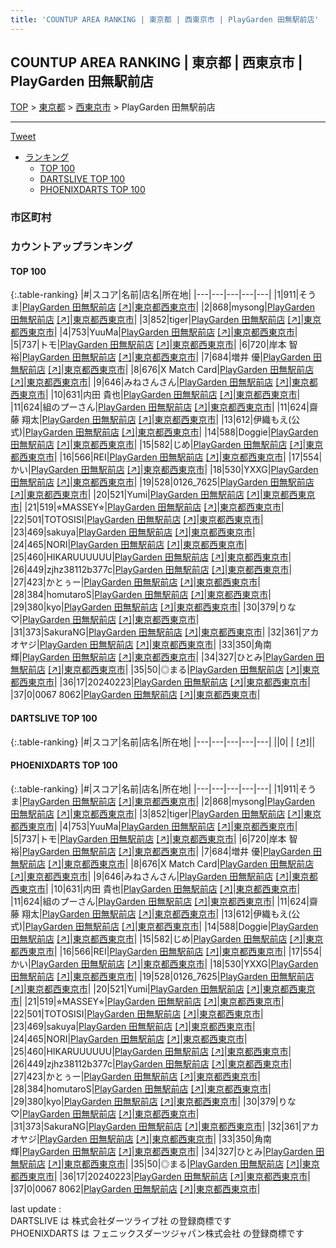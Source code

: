 ```yaml
---
title: 'COUNTUP AREA RANKING | 東京都 | 西東京市 | PlayGarden 田無駅前店'
---
```

## COUNTUP AREA RANKING | 東京都 | 西東京市 | PlayGarden 田無駅前店

[TOP](/darts/rank/) > [東京都](/darts/rank/東京都/) > [西東京市](/darts/rank/東京都/西東京市/) > PlayGarden 田無駅前店

___

<a href="https://twitter.com/share?ref_src=twsrc%5Etfw" data-text="COUNTUP AREA RANKING | 東京都西東京市PlayGarden 田無駅前店" class="twitter-share-button" data-hashtags="DARTSLIVE,PHOENIXDARTS,darts,ダーツ" data-show-count="false">Tweet</a>

* [ランキング](#カウントアップランキング)
    * [TOP 100](#top-100)
    * [DARTSLIVE TOP 100](#dartslive-top-100)
    * [PHOENIXDARTS TOP 100](#phoenixdarts-top-100)

### 市区町村

<ul>

</ul>

### カウントアップランキング

#### TOP 100



{:.table-ranking}
|#|スコア|名前|店名|所在地|
|---|---|---|---|---|
|1|911|<span class="rank-name-pd">そうま</span>|<a href="/darts/rank/shops/83289.html">PlayGarden 田無駅前店</a> <a href="https://vs.phoenixdarts.com/jp/shop/shopDetailInfo/s_83289?s_seq=83289">[↗]</a>|<a href="/darts/rank/東京都/西東京市">東京都西東京市</a>|
|2|868|<span class="rank-name-pd">mysong</span>|<a href="/darts/rank/shops/83289.html">PlayGarden 田無駅前店</a> <a href="https://vs.phoenixdarts.com/jp/shop/shopDetailInfo/s_83289?s_seq=83289">[↗]</a>|<a href="/darts/rank/東京都/西東京市">東京都西東京市</a>|
|3|852|<span class="rank-name-pd">tiger</span>|<a href="/darts/rank/shops/83289.html">PlayGarden 田無駅前店</a> <a href="https://vs.phoenixdarts.com/jp/shop/shopDetailInfo/s_83289?s_seq=83289">[↗]</a>|<a href="/darts/rank/東京都/西東京市">東京都西東京市</a>|
|4|753|<span class="rank-name-pd">YuuMa</span>|<a href="/darts/rank/shops/83289.html">PlayGarden 田無駅前店</a> <a href="https://vs.phoenixdarts.com/jp/shop/shopDetailInfo/s_83289?s_seq=83289">[↗]</a>|<a href="/darts/rank/東京都/西東京市">東京都西東京市</a>|
|5|737|<span class="rank-name-pd">トモ</span>|<a href="/darts/rank/shops/83289.html">PlayGarden 田無駅前店</a> <a href="https://vs.phoenixdarts.com/jp/shop/shopDetailInfo/s_83289?s_seq=83289">[↗]</a>|<a href="/darts/rank/東京都/西東京市">東京都西東京市</a>|
|6|720|<span class="rank-name-pd"><span class="pro-icon-pd"></span>岸本 智裕</span>|<a href="/darts/rank/shops/83289.html">PlayGarden 田無駅前店</a> <a href="https://vs.phoenixdarts.com/jp/shop/shopDetailInfo/s_83289?s_seq=83289">[↗]</a>|<a href="/darts/rank/東京都/西東京市">東京都西東京市</a>|
|7|684|<span class="rank-name-pd"><span class="pro-icon-pd"></span>増井 優</span>|<a href="/darts/rank/shops/83289.html">PlayGarden 田無駅前店</a> <a href="https://vs.phoenixdarts.com/jp/shop/shopDetailInfo/s_83289?s_seq=83289">[↗]</a>|<a href="/darts/rank/東京都/西東京市">東京都西東京市</a>|
|8|676|<span class="rank-name-pd">X Match Card</span>|<a href="/darts/rank/shops/83289.html">PlayGarden 田無駅前店</a> <a href="https://vs.phoenixdarts.com/jp/shop/shopDetailInfo/s_83289?s_seq=83289">[↗]</a>|<a href="/darts/rank/東京都/西東京市">東京都西東京市</a>|
|9|646|<span class="rank-name-pd">みねさんさん</span>|<a href="/darts/rank/shops/83289.html">PlayGarden 田無駅前店</a> <a href="https://vs.phoenixdarts.com/jp/shop/shopDetailInfo/s_83289?s_seq=83289">[↗]</a>|<a href="/darts/rank/東京都/西東京市">東京都西東京市</a>|
|10|631|<span class="rank-name-pd">内田 貴也</span>|<a href="/darts/rank/shops/83289.html">PlayGarden 田無駅前店</a> <a href="https://vs.phoenixdarts.com/jp/shop/shopDetailInfo/s_83289?s_seq=83289">[↗]</a>|<a href="/darts/rank/東京都/西東京市">東京都西東京市</a>|
|11|624|<span class="rank-name-pd">組のプーさん</span>|<a href="/darts/rank/shops/83289.html">PlayGarden 田無駅前店</a> <a href="https://vs.phoenixdarts.com/jp/shop/shopDetailInfo/s_83289?s_seq=83289">[↗]</a>|<a href="/darts/rank/東京都/西東京市">東京都西東京市</a>|
|11|624|<span class="rank-name-pd"><span class="pro-icon-pd"></span>齋藤 翔太</span>|<a href="/darts/rank/shops/83289.html">PlayGarden 田無駅前店</a> <a href="https://vs.phoenixdarts.com/jp/shop/shopDetailInfo/s_83289?s_seq=83289">[↗]</a>|<a href="/darts/rank/東京都/西東京市">東京都西東京市</a>|
|13|612|<span class="rank-name-pd">伊織もえ(公式)</span>|<a href="/darts/rank/shops/83289.html">PlayGarden 田無駅前店</a> <a href="https://vs.phoenixdarts.com/jp/shop/shopDetailInfo/s_83289?s_seq=83289">[↗]</a>|<a href="/darts/rank/東京都/西東京市">東京都西東京市</a>|
|14|588|<span class="rank-name-pd">Doggie</span>|<a href="/darts/rank/shops/83289.html">PlayGarden 田無駅前店</a> <a href="https://vs.phoenixdarts.com/jp/shop/shopDetailInfo/s_83289?s_seq=83289">[↗]</a>|<a href="/darts/rank/東京都/西東京市">東京都西東京市</a>|
|15|582|<span class="rank-name-pd">じめ</span>|<a href="/darts/rank/shops/83289.html">PlayGarden 田無駅前店</a> <a href="https://vs.phoenixdarts.com/jp/shop/shopDetailInfo/s_83289?s_seq=83289">[↗]</a>|<a href="/darts/rank/東京都/西東京市">東京都西東京市</a>|
|16|566|<span class="rank-name-pd">REI</span>|<a href="/darts/rank/shops/83289.html">PlayGarden 田無駅前店</a> <a href="https://vs.phoenixdarts.com/jp/shop/shopDetailInfo/s_83289?s_seq=83289">[↗]</a>|<a href="/darts/rank/東京都/西東京市">東京都西東京市</a>|
|17|554|<span class="rank-name-pd">かい</span>|<a href="/darts/rank/shops/83289.html">PlayGarden 田無駅前店</a> <a href="https://vs.phoenixdarts.com/jp/shop/shopDetailInfo/s_83289?s_seq=83289">[↗]</a>|<a href="/darts/rank/東京都/西東京市">東京都西東京市</a>|
|18|530|<span class="rank-name-pd">YXXG</span>|<a href="/darts/rank/shops/83289.html">PlayGarden 田無駅前店</a> <a href="https://vs.phoenixdarts.com/jp/shop/shopDetailInfo/s_83289?s_seq=83289">[↗]</a>|<a href="/darts/rank/東京都/西東京市">東京都西東京市</a>|
|19|528|<span class="rank-name-pd">0126_7625</span>|<a href="/darts/rank/shops/83289.html">PlayGarden 田無駅前店</a> <a href="https://vs.phoenixdarts.com/jp/shop/shopDetailInfo/s_83289?s_seq=83289">[↗]</a>|<a href="/darts/rank/東京都/西東京市">東京都西東京市</a>|
|20|521|<span class="rank-name-pd">Yumi</span>|<a href="/darts/rank/shops/83289.html">PlayGarden 田無駅前店</a> <a href="https://vs.phoenixdarts.com/jp/shop/shopDetailInfo/s_83289?s_seq=83289">[↗]</a>|<a href="/darts/rank/東京都/西東京市">東京都西東京市</a>|
|21|519|<span class="rank-name-pd">⭐︎MASSEY⭐︎</span>|<a href="/darts/rank/shops/83289.html">PlayGarden 田無駅前店</a> <a href="https://vs.phoenixdarts.com/jp/shop/shopDetailInfo/s_83289?s_seq=83289">[↗]</a>|<a href="/darts/rank/東京都/西東京市">東京都西東京市</a>|
|22|501|<span class="rank-name-pd">TOTOSISI</span>|<a href="/darts/rank/shops/83289.html">PlayGarden 田無駅前店</a> <a href="https://vs.phoenixdarts.com/jp/shop/shopDetailInfo/s_83289?s_seq=83289">[↗]</a>|<a href="/darts/rank/東京都/西東京市">東京都西東京市</a>|
|23|469|<span class="rank-name-pd">sakuya</span>|<a href="/darts/rank/shops/83289.html">PlayGarden 田無駅前店</a> <a href="https://vs.phoenixdarts.com/jp/shop/shopDetailInfo/s_83289?s_seq=83289">[↗]</a>|<a href="/darts/rank/東京都/西東京市">東京都西東京市</a>|
|24|465|<span class="rank-name-pd">NORI</span>|<a href="/darts/rank/shops/83289.html">PlayGarden 田無駅前店</a> <a href="https://vs.phoenixdarts.com/jp/shop/shopDetailInfo/s_83289?s_seq=83289">[↗]</a>|<a href="/darts/rank/東京都/西東京市">東京都西東京市</a>|
|25|460|<span class="rank-name-pd">HIKARUUUUUU</span>|<a href="/darts/rank/shops/83289.html">PlayGarden 田無駅前店</a> <a href="https://vs.phoenixdarts.com/jp/shop/shopDetailInfo/s_83289?s_seq=83289">[↗]</a>|<a href="/darts/rank/東京都/西東京市">東京都西東京市</a>|
|26|449|<span class="rank-name-pd">zjhz38112b377c</span>|<a href="/darts/rank/shops/83289.html">PlayGarden 田無駅前店</a> <a href="https://vs.phoenixdarts.com/jp/shop/shopDetailInfo/s_83289?s_seq=83289">[↗]</a>|<a href="/darts/rank/東京都/西東京市">東京都西東京市</a>|
|27|423|<span class="rank-name-pd">かとぅー</span>|<a href="/darts/rank/shops/83289.html">PlayGarden 田無駅前店</a> <a href="https://vs.phoenixdarts.com/jp/shop/shopDetailInfo/s_83289?s_seq=83289">[↗]</a>|<a href="/darts/rank/東京都/西東京市">東京都西東京市</a>|
|28|384|<span class="rank-name-pd">homutaroS</span>|<a href="/darts/rank/shops/83289.html">PlayGarden 田無駅前店</a> <a href="https://vs.phoenixdarts.com/jp/shop/shopDetailInfo/s_83289?s_seq=83289">[↗]</a>|<a href="/darts/rank/東京都/西東京市">東京都西東京市</a>|
|29|380|<span class="rank-name-pd">kyo</span>|<a href="/darts/rank/shops/83289.html">PlayGarden 田無駅前店</a> <a href="https://vs.phoenixdarts.com/jp/shop/shopDetailInfo/s_83289?s_seq=83289">[↗]</a>|<a href="/darts/rank/東京都/西東京市">東京都西東京市</a>|
|30|379|<span class="rank-name-pd">りな♡</span>|<a href="/darts/rank/shops/83289.html">PlayGarden 田無駅前店</a> <a href="https://vs.phoenixdarts.com/jp/shop/shopDetailInfo/s_83289?s_seq=83289">[↗]</a>|<a href="/darts/rank/東京都/西東京市">東京都西東京市</a>|
|31|373|<span class="rank-name-pd">SakuraNG</span>|<a href="/darts/rank/shops/83289.html">PlayGarden 田無駅前店</a> <a href="https://vs.phoenixdarts.com/jp/shop/shopDetailInfo/s_83289?s_seq=83289">[↗]</a>|<a href="/darts/rank/東京都/西東京市">東京都西東京市</a>|
|32|361|<span class="rank-name-pd">アカオヤジ</span>|<a href="/darts/rank/shops/83289.html">PlayGarden 田無駅前店</a> <a href="https://vs.phoenixdarts.com/jp/shop/shopDetailInfo/s_83289?s_seq=83289">[↗]</a>|<a href="/darts/rank/東京都/西東京市">東京都西東京市</a>|
|33|350|<span class="rank-name-pd">角南 輝</span>|<a href="/darts/rank/shops/83289.html">PlayGarden 田無駅前店</a> <a href="https://vs.phoenixdarts.com/jp/shop/shopDetailInfo/s_83289?s_seq=83289">[↗]</a>|<a href="/darts/rank/東京都/西東京市">東京都西東京市</a>|
|34|327|<span class="rank-name-pd">ひとみ</span>|<a href="/darts/rank/shops/83289.html">PlayGarden 田無駅前店</a> <a href="https://vs.phoenixdarts.com/jp/shop/shopDetailInfo/s_83289?s_seq=83289">[↗]</a>|<a href="/darts/rank/東京都/西東京市">東京都西東京市</a>|
|35|50|<span class="rank-name-pd">◎まる</span>|<a href="/darts/rank/shops/83289.html">PlayGarden 田無駅前店</a> <a href="https://vs.phoenixdarts.com/jp/shop/shopDetailInfo/s_83289?s_seq=83289">[↗]</a>|<a href="/darts/rank/東京都/西東京市">東京都西東京市</a>|
|36|17|<span class="rank-name-pd">20240223</span>|<a href="/darts/rank/shops/83289.html">PlayGarden 田無駅前店</a> <a href="https://vs.phoenixdarts.com/jp/shop/shopDetailInfo/s_83289?s_seq=83289">[↗]</a>|<a href="/darts/rank/東京都/西東京市">東京都西東京市</a>|
|37|0|<span class="rank-name-pd">0067 8062</span>|<a href="/darts/rank/shops/83289.html">PlayGarden 田無駅前店</a> <a href="https://vs.phoenixdarts.com/jp/shop/shopDetailInfo/s_83289?s_seq=83289">[↗]</a>|<a href="/darts/rank/東京都/西東京市">東京都西東京市</a>|


#### DARTSLIVE TOP 100



{:.table-ranking}
|#|スコア|名前|店名|所在地|
|---|---|---|---|---|
||0|<span class="rank-name-dl"> </span>|<a href="/darts/rank/shops/.html"></a> <a href="">[↗]</a>|<a href="/darts/rank//"></a>|


#### PHOENIXDARTS TOP 100



{:.table-ranking}
|#|スコア|名前|店名|所在地|
|---|---|---|---|---|
|1|911|<span class="rank-name-pd">そうま</span>|<a href="/darts/rank/shops/83289.html">PlayGarden 田無駅前店</a> <a href="https://vs.phoenixdarts.com/jp/shop/shopDetailInfo/s_83289?s_seq=83289">[↗]</a>|<a href="/darts/rank/東京都/西東京市">東京都西東京市</a>|
|2|868|<span class="rank-name-pd">mysong</span>|<a href="/darts/rank/shops/83289.html">PlayGarden 田無駅前店</a> <a href="https://vs.phoenixdarts.com/jp/shop/shopDetailInfo/s_83289?s_seq=83289">[↗]</a>|<a href="/darts/rank/東京都/西東京市">東京都西東京市</a>|
|3|852|<span class="rank-name-pd">tiger</span>|<a href="/darts/rank/shops/83289.html">PlayGarden 田無駅前店</a> <a href="https://vs.phoenixdarts.com/jp/shop/shopDetailInfo/s_83289?s_seq=83289">[↗]</a>|<a href="/darts/rank/東京都/西東京市">東京都西東京市</a>|
|4|753|<span class="rank-name-pd">YuuMa</span>|<a href="/darts/rank/shops/83289.html">PlayGarden 田無駅前店</a> <a href="https://vs.phoenixdarts.com/jp/shop/shopDetailInfo/s_83289?s_seq=83289">[↗]</a>|<a href="/darts/rank/東京都/西東京市">東京都西東京市</a>|
|5|737|<span class="rank-name-pd">トモ</span>|<a href="/darts/rank/shops/83289.html">PlayGarden 田無駅前店</a> <a href="https://vs.phoenixdarts.com/jp/shop/shopDetailInfo/s_83289?s_seq=83289">[↗]</a>|<a href="/darts/rank/東京都/西東京市">東京都西東京市</a>|
|6|720|<span class="rank-name-pd"><span class="pro-icon-pd"></span>岸本 智裕</span>|<a href="/darts/rank/shops/83289.html">PlayGarden 田無駅前店</a> <a href="https://vs.phoenixdarts.com/jp/shop/shopDetailInfo/s_83289?s_seq=83289">[↗]</a>|<a href="/darts/rank/東京都/西東京市">東京都西東京市</a>|
|7|684|<span class="rank-name-pd"><span class="pro-icon-pd"></span>増井 優</span>|<a href="/darts/rank/shops/83289.html">PlayGarden 田無駅前店</a> <a href="https://vs.phoenixdarts.com/jp/shop/shopDetailInfo/s_83289?s_seq=83289">[↗]</a>|<a href="/darts/rank/東京都/西東京市">東京都西東京市</a>|
|8|676|<span class="rank-name-pd">X Match Card</span>|<a href="/darts/rank/shops/83289.html">PlayGarden 田無駅前店</a> <a href="https://vs.phoenixdarts.com/jp/shop/shopDetailInfo/s_83289?s_seq=83289">[↗]</a>|<a href="/darts/rank/東京都/西東京市">東京都西東京市</a>|
|9|646|<span class="rank-name-pd">みねさんさん</span>|<a href="/darts/rank/shops/83289.html">PlayGarden 田無駅前店</a> <a href="https://vs.phoenixdarts.com/jp/shop/shopDetailInfo/s_83289?s_seq=83289">[↗]</a>|<a href="/darts/rank/東京都/西東京市">東京都西東京市</a>|
|10|631|<span class="rank-name-pd">内田 貴也</span>|<a href="/darts/rank/shops/83289.html">PlayGarden 田無駅前店</a> <a href="https://vs.phoenixdarts.com/jp/shop/shopDetailInfo/s_83289?s_seq=83289">[↗]</a>|<a href="/darts/rank/東京都/西東京市">東京都西東京市</a>|
|11|624|<span class="rank-name-pd">組のプーさん</span>|<a href="/darts/rank/shops/83289.html">PlayGarden 田無駅前店</a> <a href="https://vs.phoenixdarts.com/jp/shop/shopDetailInfo/s_83289?s_seq=83289">[↗]</a>|<a href="/darts/rank/東京都/西東京市">東京都西東京市</a>|
|11|624|<span class="rank-name-pd"><span class="pro-icon-pd"></span>齋藤 翔太</span>|<a href="/darts/rank/shops/83289.html">PlayGarden 田無駅前店</a> <a href="https://vs.phoenixdarts.com/jp/shop/shopDetailInfo/s_83289?s_seq=83289">[↗]</a>|<a href="/darts/rank/東京都/西東京市">東京都西東京市</a>|
|13|612|<span class="rank-name-pd">伊織もえ(公式)</span>|<a href="/darts/rank/shops/83289.html">PlayGarden 田無駅前店</a> <a href="https://vs.phoenixdarts.com/jp/shop/shopDetailInfo/s_83289?s_seq=83289">[↗]</a>|<a href="/darts/rank/東京都/西東京市">東京都西東京市</a>|
|14|588|<span class="rank-name-pd">Doggie</span>|<a href="/darts/rank/shops/83289.html">PlayGarden 田無駅前店</a> <a href="https://vs.phoenixdarts.com/jp/shop/shopDetailInfo/s_83289?s_seq=83289">[↗]</a>|<a href="/darts/rank/東京都/西東京市">東京都西東京市</a>|
|15|582|<span class="rank-name-pd">じめ</span>|<a href="/darts/rank/shops/83289.html">PlayGarden 田無駅前店</a> <a href="https://vs.phoenixdarts.com/jp/shop/shopDetailInfo/s_83289?s_seq=83289">[↗]</a>|<a href="/darts/rank/東京都/西東京市">東京都西東京市</a>|
|16|566|<span class="rank-name-pd">REI</span>|<a href="/darts/rank/shops/83289.html">PlayGarden 田無駅前店</a> <a href="https://vs.phoenixdarts.com/jp/shop/shopDetailInfo/s_83289?s_seq=83289">[↗]</a>|<a href="/darts/rank/東京都/西東京市">東京都西東京市</a>|
|17|554|<span class="rank-name-pd">かい</span>|<a href="/darts/rank/shops/83289.html">PlayGarden 田無駅前店</a> <a href="https://vs.phoenixdarts.com/jp/shop/shopDetailInfo/s_83289?s_seq=83289">[↗]</a>|<a href="/darts/rank/東京都/西東京市">東京都西東京市</a>|
|18|530|<span class="rank-name-pd">YXXG</span>|<a href="/darts/rank/shops/83289.html">PlayGarden 田無駅前店</a> <a href="https://vs.phoenixdarts.com/jp/shop/shopDetailInfo/s_83289?s_seq=83289">[↗]</a>|<a href="/darts/rank/東京都/西東京市">東京都西東京市</a>|
|19|528|<span class="rank-name-pd">0126_7625</span>|<a href="/darts/rank/shops/83289.html">PlayGarden 田無駅前店</a> <a href="https://vs.phoenixdarts.com/jp/shop/shopDetailInfo/s_83289?s_seq=83289">[↗]</a>|<a href="/darts/rank/東京都/西東京市">東京都西東京市</a>|
|20|521|<span class="rank-name-pd">Yumi</span>|<a href="/darts/rank/shops/83289.html">PlayGarden 田無駅前店</a> <a href="https://vs.phoenixdarts.com/jp/shop/shopDetailInfo/s_83289?s_seq=83289">[↗]</a>|<a href="/darts/rank/東京都/西東京市">東京都西東京市</a>|
|21|519|<span class="rank-name-pd">⭐︎MASSEY⭐︎</span>|<a href="/darts/rank/shops/83289.html">PlayGarden 田無駅前店</a> <a href="https://vs.phoenixdarts.com/jp/shop/shopDetailInfo/s_83289?s_seq=83289">[↗]</a>|<a href="/darts/rank/東京都/西東京市">東京都西東京市</a>|
|22|501|<span class="rank-name-pd">TOTOSISI</span>|<a href="/darts/rank/shops/83289.html">PlayGarden 田無駅前店</a> <a href="https://vs.phoenixdarts.com/jp/shop/shopDetailInfo/s_83289?s_seq=83289">[↗]</a>|<a href="/darts/rank/東京都/西東京市">東京都西東京市</a>|
|23|469|<span class="rank-name-pd">sakuya</span>|<a href="/darts/rank/shops/83289.html">PlayGarden 田無駅前店</a> <a href="https://vs.phoenixdarts.com/jp/shop/shopDetailInfo/s_83289?s_seq=83289">[↗]</a>|<a href="/darts/rank/東京都/西東京市">東京都西東京市</a>|
|24|465|<span class="rank-name-pd">NORI</span>|<a href="/darts/rank/shops/83289.html">PlayGarden 田無駅前店</a> <a href="https://vs.phoenixdarts.com/jp/shop/shopDetailInfo/s_83289?s_seq=83289">[↗]</a>|<a href="/darts/rank/東京都/西東京市">東京都西東京市</a>|
|25|460|<span class="rank-name-pd">HIKARUUUUUU</span>|<a href="/darts/rank/shops/83289.html">PlayGarden 田無駅前店</a> <a href="https://vs.phoenixdarts.com/jp/shop/shopDetailInfo/s_83289?s_seq=83289">[↗]</a>|<a href="/darts/rank/東京都/西東京市">東京都西東京市</a>|
|26|449|<span class="rank-name-pd">zjhz38112b377c</span>|<a href="/darts/rank/shops/83289.html">PlayGarden 田無駅前店</a> <a href="https://vs.phoenixdarts.com/jp/shop/shopDetailInfo/s_83289?s_seq=83289">[↗]</a>|<a href="/darts/rank/東京都/西東京市">東京都西東京市</a>|
|27|423|<span class="rank-name-pd">かとぅー</span>|<a href="/darts/rank/shops/83289.html">PlayGarden 田無駅前店</a> <a href="https://vs.phoenixdarts.com/jp/shop/shopDetailInfo/s_83289?s_seq=83289">[↗]</a>|<a href="/darts/rank/東京都/西東京市">東京都西東京市</a>|
|28|384|<span class="rank-name-pd">homutaroS</span>|<a href="/darts/rank/shops/83289.html">PlayGarden 田無駅前店</a> <a href="https://vs.phoenixdarts.com/jp/shop/shopDetailInfo/s_83289?s_seq=83289">[↗]</a>|<a href="/darts/rank/東京都/西東京市">東京都西東京市</a>|
|29|380|<span class="rank-name-pd">kyo</span>|<a href="/darts/rank/shops/83289.html">PlayGarden 田無駅前店</a> <a href="https://vs.phoenixdarts.com/jp/shop/shopDetailInfo/s_83289?s_seq=83289">[↗]</a>|<a href="/darts/rank/東京都/西東京市">東京都西東京市</a>|
|30|379|<span class="rank-name-pd">りな♡</span>|<a href="/darts/rank/shops/83289.html">PlayGarden 田無駅前店</a> <a href="https://vs.phoenixdarts.com/jp/shop/shopDetailInfo/s_83289?s_seq=83289">[↗]</a>|<a href="/darts/rank/東京都/西東京市">東京都西東京市</a>|
|31|373|<span class="rank-name-pd">SakuraNG</span>|<a href="/darts/rank/shops/83289.html">PlayGarden 田無駅前店</a> <a href="https://vs.phoenixdarts.com/jp/shop/shopDetailInfo/s_83289?s_seq=83289">[↗]</a>|<a href="/darts/rank/東京都/西東京市">東京都西東京市</a>|
|32|361|<span class="rank-name-pd">アカオヤジ</span>|<a href="/darts/rank/shops/83289.html">PlayGarden 田無駅前店</a> <a href="https://vs.phoenixdarts.com/jp/shop/shopDetailInfo/s_83289?s_seq=83289">[↗]</a>|<a href="/darts/rank/東京都/西東京市">東京都西東京市</a>|
|33|350|<span class="rank-name-pd">角南 輝</span>|<a href="/darts/rank/shops/83289.html">PlayGarden 田無駅前店</a> <a href="https://vs.phoenixdarts.com/jp/shop/shopDetailInfo/s_83289?s_seq=83289">[↗]</a>|<a href="/darts/rank/東京都/西東京市">東京都西東京市</a>|
|34|327|<span class="rank-name-pd">ひとみ</span>|<a href="/darts/rank/shops/83289.html">PlayGarden 田無駅前店</a> <a href="https://vs.phoenixdarts.com/jp/shop/shopDetailInfo/s_83289?s_seq=83289">[↗]</a>|<a href="/darts/rank/東京都/西東京市">東京都西東京市</a>|
|35|50|<span class="rank-name-pd">◎まる</span>|<a href="/darts/rank/shops/83289.html">PlayGarden 田無駅前店</a> <a href="https://vs.phoenixdarts.com/jp/shop/shopDetailInfo/s_83289?s_seq=83289">[↗]</a>|<a href="/darts/rank/東京都/西東京市">東京都西東京市</a>|
|36|17|<span class="rank-name-pd">20240223</span>|<a href="/darts/rank/shops/83289.html">PlayGarden 田無駅前店</a> <a href="https://vs.phoenixdarts.com/jp/shop/shopDetailInfo/s_83289?s_seq=83289">[↗]</a>|<a href="/darts/rank/東京都/西東京市">東京都西東京市</a>|
|37|0|<span class="rank-name-pd">0067 8062</span>|<a href="/darts/rank/shops/83289.html">PlayGarden 田無駅前店</a> <a href="https://vs.phoenixdarts.com/jp/shop/shopDetailInfo/s_83289?s_seq=83289">[↗]</a>|<a href="/darts/rank/東京都/西東京市">東京都西東京市</a>|


<div class="footer border-top border-gray-light mt-5 pt-3 text-right text-gray">
    last update : <span style="font-weight: italic" id="foot_last_modified"></span><br />
    DARTSLIVE は 株式会社ダーツライブ社 の登録商標です<br />
    PHOENIXDARTS は フェニックスダーツジャパン株式会社 の登録商標です<br />
</div>

<script src="https://cdnjs.cloudflare.com/ajax/libs/jquery.tablesorter/2.31.3/js/jquery.tablesorter.min.js" integrity="sha512-qzgd5cYSZcosqpzpn7zF2ZId8f/8CHmFKZ8j7mU4OUXTNRd5g+ZHBPsgKEwoqxCtdQvExE5LprwwPAgoicguNg==" crossorigin="anonymous" referrerpolicy="no-referrer"></script>
<link rel="stylesheet" href="https://cdnjs.cloudflare.com/ajax/libs/jquery.tablesorter/2.31.3/css/theme.default.min.css" integrity="sha512-wghhOJkjQX0Lh3NSWvNKeZ0ZpNn+SPVXX1Qyc9OCaogADktxrBiBdKGDoqVUOyhStvMBmJQ8ZdMHiR3wuEq8+w==" crossorigin="anonymous" referrerpolicy="no-referrer" />
<script>
$(function() {
    $(".table-ranking").tablesorter({sortList:[[0, 0]]});
    $("#foot_last_modified").text(formatDate(new Date(document.lastModified), 'yyyy-MM-dd HH:mm:ss'));
});
</script>

<script async src="https://platform.twitter.com/widgets.js" charset="utf-8"></script>
